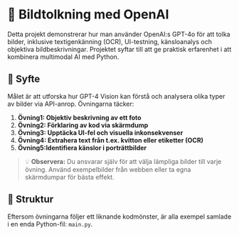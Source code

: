 # 📸 Bildtolkning med OpenAI

Detta projekt demonstrerar hur man använder OpenAI:s GPT-4o för att tolka bilder, inklusive textigenkänning (OCR), UI-testning, känsloanalys och objektiva bildbeskrivningar. Projektet syftar till att ge praktisk erfarenhet i att kombinera multimodal AI med Python.

## 🎯 Syfte

Målet är att utforska hur GPT-4 Vision kan förstå och analysera olika typer av bilder via API-anrop. Övningarna täcker:

1. **Övning1: Objektiv beskrivning av ett foto**
2. **Övning2: Förklaring av kod via skärmdump**
3. **Övning3: Upptäcka UI-fel och visuella inkonsekvenser**
4. **Övning4: Extrahera text från t.ex. kvitton eller etiketter (OCR)**
5. **Övning5:Identifiera känslor i porträttbilder**

> 💡 **Observera:** Du ansvarar själv för att välja lämpliga bilder till varje övning. Använd exempelbilder från webben eller ta egna skärmdumpar för bästa effekt.

## 📁 Struktur

Eftersom övningarna följer ett liknande kodmönster, är alla exempel samlade i en enda Python-fil: `main.py`.



